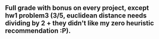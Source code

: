 ## Full grade with bonus on every project, except hw1 problem3 (3/5, euclidean distance needs dividing by 2 + they didn't like my zero heuristic recommendation :P).
